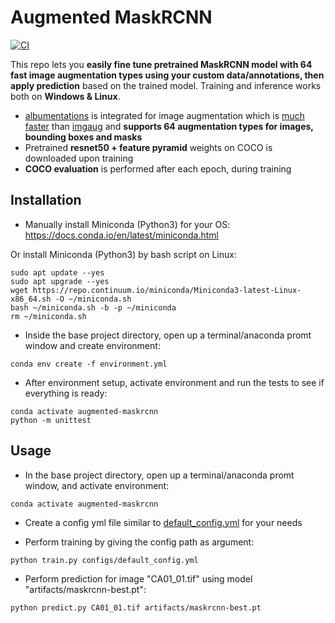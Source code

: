 # Augmented MaskRCNN

[![CI](https://github.com/fcakyon/augmented-maskrcnn/workflows/CI/badge.svg)](https://github.com/fcakyon/augmented-maskrcnn/actions?query=event%3Apush+branch%3Amaster+is%3Acompleted+workflow%3ACI)

This repo lets you **easily fine tune pretrained MaskRCNN model with 64 fast image augmentation types using your custom data/annotations, then apply prediction** based on the trained model. Training and inference works both on **Windows & Linux**.

- [albumentations](https://github.com/albumentations-team/albumentations) is integrated for image augmentation which is [much faster](https://github.com/albumentations-team/albumentations#benchmarking-results) than [imgaug](https://github.com/aleju/imgaug) and **supports 64 augmentation types for images, bounding boxes and masks**
- Pretrained **resnet50 + feature pyramid** weights on COCO is downloaded upon training
- **COCO evaluation** is performed after each epoch, during training

## Installation

- Manually install Miniconda (Python3) for your OS:
https://docs.conda.io/en/latest/miniconda.html

Or install Miniconda (Python3) by bash script on Linux:

```console
sudo apt update --yes
sudo apt upgrade --yes
wget https://repo.continuum.io/miniconda/Miniconda3-latest-Linux-x86_64.sh -O ~/miniconda.sh
bash ~/miniconda.sh -b -p ~/miniconda
rm ~/miniconda.sh
```

- Inside the base project directory, open up a terminal/anaconda promt window and create environment:

```console
conda env create -f environment.yml
```

- After environment setup, activate environment and run the tests to see if everything is ready:

```console
conda activate augmented-maskrcnn
python -m unittest
```

## Usage

- In the base project directory, open up a terminal/anaconda promt window, and activate environment:

```console
conda activate augmented-maskrcnn
```

- Create a config yml file similar to [default_config.yml](configs/default_config.yml) for your needs

- Perform training by giving the config path as argument:

```console
python train.py configs/default_config.yml
```

- Perform prediction for image "CA01_01.tif" using model "artifacts/maskrcnn-best.pt":

```console
python predict.py CA01_01.tif artifacts/maskrcnn-best.pt
```
